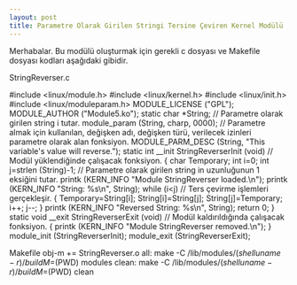 ```yaml
---
layout: post
title: Parametre Olarak Girilen Stringi Tersine Çeviren Kernel Modülü
---
```


Merhabalar. Bu modülü oluşturmak için gerekli c dosyası ve Makefile dosyası kodları aşağıdaki gibidir.

StringReverser.c

#include <linux/module.h>
#include <linux/kernel.h>
#include <linux/init.h>
#include <linux/moduleparam.h>
MODULE_LICENSE ("GPL");
MODULE_AUTHOR ("Module5.ko");
static char *String; // Parametre olarak girilen string i tutar.
module_param (String, charp, 0000); // Parametre almak için kullanılan, değişken adı, değişken türü, verilecek izinleri parametre olarak alan fonksiyon. 
MODULE_PARM_DESC (String, "This variable's value will reverse.");
static int __init StringReverserInit (void) // Modül yüklendiğinde çalışacak fonksiyon.
  {
	  char Temporary;
		int i=0;
    int j=strlen (String)-1; // Parametre olarak girilen string in uzunluğunun 1 eksiğini tutar.
		printk (KERN_INFO "Module StringReverser loaded.\n");
		printk (KERN_INFO "String: %s\n", String);
    while (i<j) // Ters çevirme işlemleri gerçekleşir.
		  {
		    Temporary=String[i];
		    String[i]=String[j];
		    String[j]=Temporary;
		    i++;
		    j--;
			}
		printk (KERN_INFO "Reversed String: %s\n", String);
		return 0;
	}
static void __exit StringReverserExit (void) // Modül kaldırıldığında çalışacak fonksiyon.
	{
		printk (KERN_INFO "Module StringReverser removed.\n");
	}
module_init (StringReverserInit);
module_exit (StringReverserExit);

Makefile
obj-m += StringReverser.o
all:
	make -C /lib/modules/$(shell uname -r)/build M=$(PWD) modules
clean:
	make -C /lib/modules/$(shell uname -r)/build M=$(PWD) clean
